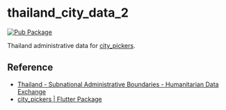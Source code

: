 # thailand_city_data_2

[![Pub Package](https://img.shields.io/pub/v/thailand_city_data_2.svg)](https://pub.dev/packages/thailand_city_data_2)

Thailand administrative data for [city_pickers](https://pub.dev/packages/city_pickers).

## Reference

- [Thailand - Subnational Administrative Boundaries - Humanitarian Data Exchange](https://data.humdata.org/dataset/cod-ab-tha)
- [city_pickers | Flutter Package](https://pub.dev/packages/city_pickers)

